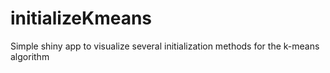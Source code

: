 # initializeKmeans
Simple shiny app to visualize several initialization methods for the k-means algorithm
